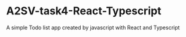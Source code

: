 # A2SV-task4-React-Typescript
A simple Todo list app created by javascript with React and Typescript

